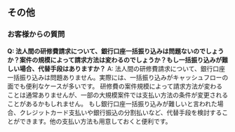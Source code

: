 ## その他
### お客様からの質問

**Q: 法人間の研修費請求について、銀行口座一括振り込みは問題ないのでしょうか？案件の規模によって請求方法は変わるのでしょうか？もし一括振り込みが難しい場合、代替手段はありますか？**
A: 法人間の研修費請求について、銀行口座一括振り込みは問題ありません。実際には、一括振り込みがキャッシュフローの面でも便利なケースが多いです。
研修費の案件規模によって請求方法が変わることは通常ありませんが、一部の大規模案件では支払い方法の条件が変更されることがあるかもしれません。
もし銀行口座一括振り込みが難しいと言われた場合、クレジットカード支払いや銀行振込の分割払いなど、代替手段を検討することができます。他の支払い方法も用意しておくと便利です。
